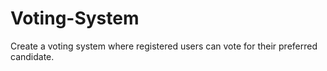 # Voting-System
 Create a voting system where registered users can vote for their preferred candidate.

